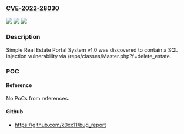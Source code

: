 ### [CVE-2022-28030](https://cve.mitre.org/cgi-bin/cvename.cgi?name=CVE-2022-28030)
![](https://img.shields.io/static/v1?label=Product&message=n%2Fa&color=blue)
![](https://img.shields.io/static/v1?label=Version&message=n%2Fa&color=blue)
![](https://img.shields.io/static/v1?label=Vulnerability&message=n%2Fa&color=brighgreen)

### Description

Simple Real Estate Portal System v1.0 was discovered to contain a SQL injection vulnerability via /reps/classes/Master.php?f=delete_estate.

### POC

#### Reference
No PoCs from references.

#### Github
- https://github.com/k0xx11/bug_report

